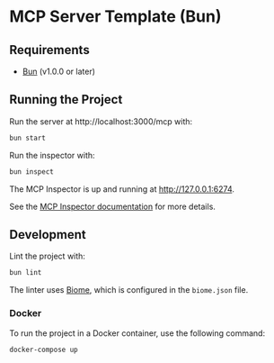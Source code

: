 # MCP Server Template (Bun)

## Requirements

- [Bun](https://bun.sh/) (v1.0.0 or later)

## Running the Project

Run the server at http://localhost:3000/mcp with:

```bash
bun start
```

Run the inspector with:

```bash
bun inspect
```

The MCP Inspector is up and running at http://127.0.0.1:6274.

See the [MCP Inspector documentation](https://modelcontextprotocol.io/docs/tools/inspector) for more details.

## Development

Lint the project with:

```bash
bun lint
```

The linter uses [Biome](https://biomejs.dev), which is configured in the `biome.json` file.

### Docker

To run the project in a Docker container, use the following command:

```bash
docker-compose up
```